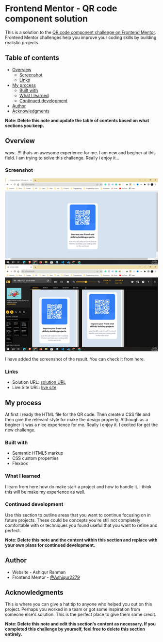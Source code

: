 # Frontend Mentor - QR code component solution

This is a solution to the [QR code component challenge on Frontend Mentor](https://www.frontendmentor.io/challenges/qr-code-component-iux_sIO_H). Frontend Mentor challenges help you improve your coding skills by building realistic projects. 

## Table of contents

- [Overview](#overview)
  - [Screenshot](#screenshot)
  - [Links](#links)
- [My process](#my-process)
  - [Built with](#built-with)
  - [What I learned](#what-i-learned)
  - [Continued development](#continued-development)
- [Author](#author)
- [Acknowledgments](#acknowledgments)

**Note: Delete this note and update the table of contents based on what sections you keep.**

## Overview
wow...!!! thats an awesome experience for me. I am new and beginer at this field. I am trying to solve this challenge. Really i enjoy it...

### Screenshot

![](screenshot/Screenshot_1.png)
![](screenshot/Screenshot_2.png)

I have added the screenshot of the result. You can check it from here.

### Links

- Solution URL: [solution URL](https://github.com/Ashiqur2279/QR-code-solution.git)
- Live Site URL: [live site](https://unique-queijadas-bdda50.netlify.app/)

## My process
At first I ready the HTML file for the QR code. Then create a CSS file and then give the relevant style for make the design properly. Although as a beginer it was a nice experience for me. Really i enjoy it. I excited for get the new challenge.

### Built with

- Semantic HTML5 markup
- CSS custom properties
- Flexbox


### What I learned

I learn from here how do make start a project and how to handle it. i think this will be make my experience as well.

### Continued development

Use this section to outline areas that you want to continue focusing on in future projects. These could be concepts you're still not completely comfortable with or techniques you found useful that you want to refine and perfect.

**Note: Delete this note and the content within this section and replace with your own plans for continued development.**


## Author

- Website - Ashiqur Rahman
- Frontend Mentor - [@Ashiqur2279](https://www.frontendmentor.io/profile/Ashiqur2279)


## Acknowledgments

This is where you can give a hat tip to anyone who helped you out on this project. Perhaps you worked in a team or got some inspiration from someone else's solution. This is the perfect place to give them some credit.

**Note: Delete this note and edit this section's content as necessary. If you completed this challenge by yourself, feel free to delete this section entirely.**

